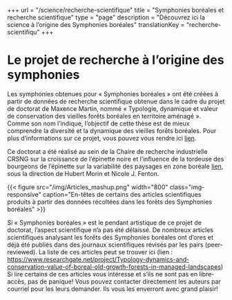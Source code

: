 +++
url =  "/science/recherche-scientifique"
title = "Symphonies boréales et recherche scientifique"
type = "page"
description =  "Découvrez ici la science à l’origine des Symphonies boréales"
translationKey = "recherche-scientifiqu"
+++


# Le projet de recherche à l’origine des symphonies 

Les symphonies obtenues pour « Symphonies boréales » ont été créées à partir de données de recherche scientifique obtenue dans le cadre du projet de doctorat de Maxence Martin, nommé « Typologie, dynamique et valeur de conservation des vieilles forêts boréales en territoire aménagé ». Comme son nom l’indique, l’objectif de cette thèse est de mieux comprendre la diversité et la dynamique des vieilles forêts boréales. Pour plus d’informations sur ce projet, vous pouvez vous rendre ici [lien](https://www.researchgate.net/project/Typology-dynamics-and-conservation-value-of-boreal-old-growth-forests-in-managed-landscapes "Typology, dynamics and conservation value of boreal old-growth forests in managed landscapes").


Ce doctorat a été réalisé au sein de la Chaire de recherche industrielle CRSNG sur la croissance de l’épinette noire et l’influence de la tordeuse des bourgeons de l’épinette sur la variabilité des paysages en zone boréale [lien](http://www.uqac.ca/chairtbe/ "Chaire de recherche industrielle CRSNG sur la croissance de l’épinette noire et l’influence de la tordeuse des bourgeons de l’épinette sur la variabilité des paysages en zone boréale"), sous la direction de Hubert Morin et Nicole J. Fenton.

{{< figure src="/img/Articles_mashup.png" width="800" class="img-responsive" caption="En-têtes de certains des articles scientifiques produits à partir des données récoltées dans les forêts des Symphonies boréales" >}}


Si « Symphonies boréales » est le pendant artistique de ce projet de doctorat, l’aspect scientifique n’a pas été délaissé. De nombreux articles scientifiques analysant les forêts des Symphonies boréales ont d’ores et déjà été publiés dans des journaux scientifiques révisés par les pairs (peer-reviewed). La liste de ces articles peut se trouver ici (lien : https://www.researchgate.net/project/Typology-dynamics-and-conservation-value-of-boreal-old-growth-forests-in-managed-landscapes)
Si lire certains de ces articles vous intéresse et s’ils ne sont pas en libre-accès, pas de panique! Vous pouvez contacter directement les auteurs par courriel pour les leurs demander. Ils vous les enverront avec grand plaisir!



